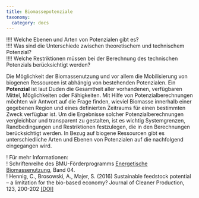 ```yaml
---
title: Biomassepotenziale
taxonomy:
  category: docs
---
```


!!!! Welche Ebenen und Arten von Potenzialen gibt es? <br>
!!!! Was sind die Unterschiede zwischen theoretischem und technischem Potenzial? <br>
!!!! Welche Restriktionen müssen bei der Berechnung des technischen Potenzials berücksichtigt werden?

Die Möglichkeit der Biomassenutzung und vor allem die Mobilisierung von biogenen Ressourcen ist abhängig von bestehenden Potenzialen. Ein **Potenzial** ist laut Duden die Gesamtheit aller vorhandenen, verfügbaren Mittel, Möglichkeiten oder Fähigkeiten. Mit Hilfe von Potenzialberechnungen möchten wir Antwort auf die Frage finden, wieviel Biomasse innerhalb einer gegebenen Region und eines definierten Zeitraums für einen bestimmten Zweck verfügbar ist. Um die Ergebnisse solcher Potenzialberechnungen vergleichbar und transparent zu gestalten, ist es wichtig Systemgrenzen, Randbedingungen und Restriktionen festzulegen, die in den Berechnungen berücksichtigt werden. In Bezug auf biogene Ressourcen gibt es unterschiedliche Arten und Ebenen von Potenzialen auf die nachfolgend eingegangen wird. 

! Für mehr Informationen: <br>
! Schriftenreihe des BMU-Förderprogramms [Energetische Biomassenutzung](https://www.energetische-biomassenutzung.de/publikationen/schriftenreihe/), Band 04. <br>
! Hennig, C., Brosowski, A., Majer, S. (2016) Sustainable feedstock potential – a limitation for the bio-based economy? Journal of Cleaner Production, 123, 200-202 [[DOI]](https://doi.org/10.1016/j.jclepro.2015.06.130)
